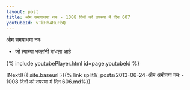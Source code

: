```yaml
---
layout: post
title: ओम समयाथया नमः - 1008 दिनों की तपस्या में दिन 607
youtubeId: vTkHh4RuFbQ
---
```

 
 
 ओम समयाथया नमः  
 
 -  जो त्याच्या भक्तांनी बांधला आहे 
 
  
 
  
 
 
 
 
 
 


{% include youtubePlayer.html id=page.youtubeId %}
 
[Next]({{ site.baseurl }}{% link  split1/_posts/2013-06-24-ओम अमोघया नमः - 1008 दिनों की तपस्या में दिन 606.md%})
 
